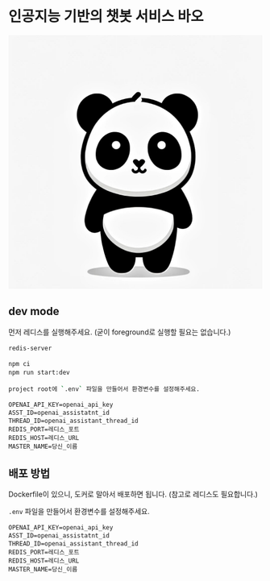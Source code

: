 # 인공지능 기반의 챗봇 서비스 바오

![cute_bao](bao.png)

## dev mode

먼저 레디스를 실행해주세요. (굳이 foreground로 실행할 필요는 없습니다.)

```zsh
redis-server
```

```zsh
npm ci
npm run start:dev

project root에 `.env` 파일을 만들어서 환경변수를 설정해주세요.
```

```plaintext
OPENAI_API_KEY=openai_api_key
ASST_ID=openai_assistatnt_id
THREAD_ID=openai_assistant_thread_id
REDIS_PORT=레디스_포트
REDIS_HOST=레디스_URL
MASTER_NAME=당신_이름
```

## 배포 방법

Dockerfile이 있으니, 도커로 말아서 배포하면 됩니다. (참고로 레디스도 필요합니다.)

`.env` 파일을 만들어서 환경변수를 설정해주세요.

```plaintext
OPENAI_API_KEY=openai_api_key
ASST_ID=openai_assistatnt_id
THREAD_ID=openai_assistant_thread_id
REDIS_PORT=레디스_포트
REDIS_HOST=레디스_URL
MASTER_NAME=당신_이름
```
